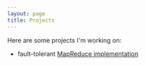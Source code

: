 ```yaml
---
layout: page
title: Projects
---
```


Here are some projects I'm working on:
- fault-tolerant [MapReduce implementation](https://github.com/ihaveint/map_reduce)
